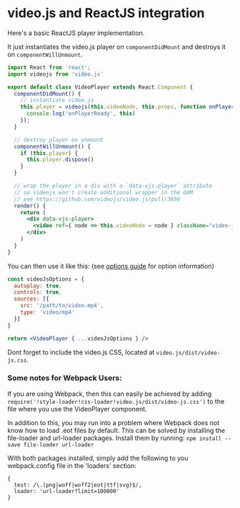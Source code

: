 # video.js and ReactJS integration

Here's a basic ReactJS player implementation.

It just instantiates the video.js player on `componentDidMount` and destroys it on `componentWillUnmount`.

```jsx
import React from 'react';
import videojs from 'video.js'

export default class VideoPlayer extends React.Component {
  componentDidMount() {
    // instantiate video.js
    this.player = videojs(this.videoNode, this.props, function onPlayerReady() {
      console.log('onPlayerReady', this)
    });
  }

  // destroy player on unmount
  componentWillUnmount() {
    if (this.player) {
      this.player.dispose()
    }
  }

  // wrap the player in a div with a `data-vjs-player` attribute
  // so videojs won't create additional wrapper in the DOM
  // see https://github.com/videojs/video.js/pull/3856
  render() {
    return (
      <div data-vjs-player>
        <video ref={ node => this.videoNode = node } className="video-js"></video>
      </div>
    )
  }
}
```

You can then use it like this: (see [options guide][options] for option information)

```jsx
const videoJsOptions = {
  autoplay: true,
  controls: true,
  sources: [{
    src: '/path/to/video.mp4',
    type: 'video/mp4'
  }]
}

return <VideoPlayer { ...videoJsOptions } />
```

Dont forget to include the video.js CSS, located at `video.js/dist/video-js.css`.

### Some notes for Webpack Users:
If you are using Webpack, then this can easily be achieved by adding
`require('!style-loader!css-loader!video.js/dist/video-js.css')` to the file where you use the VideoPlayer component.

In addition to this, you may run into a problem where Webpack does not know how to load .eot files by default. This can be solved by installing the file-loader and url-loader packages. Install them by running:
`npm install --save file-loader url-loader`

With both packages installed, simply add the following to you webpack.config file in the 'loaders' section:
```
{
  test: /\.(png|woff|woff2|eot|ttf|svg)$/,
  loader: 'url-loader?limit=100000'
}
```

[options]: /docs/guides/options.md
